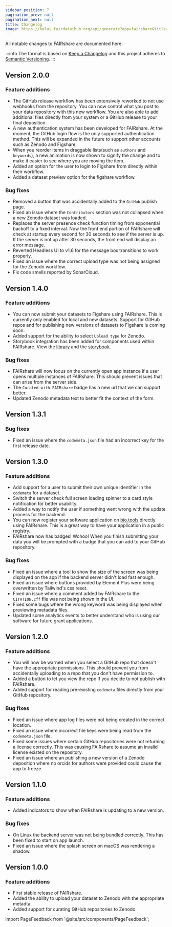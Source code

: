 ```yaml
---
sidebar_position: 7
pagination_prev: null
pagination_next: null
title: Changelog
image: https://kalai.fairdataihub.org/api/generate?app=fairshare&title=Changelog&description=All%20notable%20changes%20to%20FAIRshare
---
```


All notable changes to FAIRshare are documented here.

:::info
The format is based on [Keep a Changelog](http://keepachangelog.com/en/1.0.0/) and this project adheres to [Semantic Versioning](http://semver.org/spec/v2.0.0.html).
:::

## Version 2.0.0

### Feature additions

- The GitHub release workflow has been extensively reworked to not use webhooks from the repository. You can now control what you post to your data repository with this new workflow. You are also able to add additional files directly from your system or a GitHub release to your final deposition.
- A new authentication system has been developed for FAIRshare. At the moment, the GitHub login flow is the only supported authentication method. This will be expanded in the future to support other accounts such as Zenodo and Figshare.
- When you reorder items in draggable lists(such as `authors` and `keywords`), a new animation is now shown to signify the change and to make it easier to see where you are moving the item.
- Added an option for the user to login to Figshare from directly within their workflow.
- Added a dataset preview option for the figshare workflow.

### Bug fixes

- Removed a button that was accidentally added to the `GitHub` publish page.
- Fixed an issue where the `Contributors` section was not collapsed when a new Zenodo dataset was loaded.
- Replaces the server presence check function timing from exponential backoff to a fixed interval. Now the front end portion of FAIRshare will check at startup every second for 30 seconds to see if the server is up. If the server is not up after 30 seconds, the front end will display an error message.
- Reverted Headless UI to v1.6 for the message box transitions to work properly.
- Fixed an issue where the correct upload type was not being assigned for the Zenodo workflow.
- Fix code smells reported by SonarCloud.

## Version 1.4.0

### Feature additions

- You can now submit your datasets to Figshare using FAIRshare. This is currently only enabled for local and new datasets. Support for GitHub repos and for publishing new versions of datasets to Figshare is coming soon.
- Added support for the ability to select `Upload type` for Zenodo.
- Storybook integration has been added for components used within FAIRshare. View the [library](https://www.chromatic.com/library?appId=628e928cd2515a004ad2f0b7) and the [storybook](https://628e928cd2515a004ad2f0b7-jmdpzjjikc.chromatic.com/).

### Bug fixes

- FAIRshare will now focus on the currently open app instance if a user opens multiple instances of FAIRshare. This should prevent issues that can arise from the server side.
- The `Curated with FAIRshare` badge has a new url that we can support better.
- Updated Zenodo metadata text to better fit the context of the form.

## Version 1.3.1

### Bug fixes

- Fixed an issue where the `codemeta.json` file had an incorrect key for the first release date.

## Version 1.3.0

### Feature additions

- Add support for a user to submit their own unique identifier in the `codemeta` for a dataset.
- Switch the server check full screen loading spinner to a card style notification for better usability.
- Added a way to notify the user if something went wrong with the update process for the backend.
- You can now register your software application on [bio.tools](https://bio.tools) directly using FAIRshare. This is a great way to have your application in a public registry.
- FAIRshare now has badges! Wohoo! When you finish submitting your data you will be prompted with a badge that you can add to your GitHub repository.

### Bug fixes

- Fixed an issue where a tool to show the size of the screen was being displayed on the app if the backend server didn't load fast enough.
- Fixed an issue where buttons provided by Element Plus were being overwritten by Tailwind's css reset.
- Fixed an issue where a comment added by FAIRshare to the `CITATION.cff` file was not being shown in the UI.
- Fixed some bugs where the wrong keyword was being displayed when previewing metadata files.
- Updated some analytics events to better understand who is using our software for future grant applications.

## Version 1.2.0

### Feature additions

- You will now be warned when you select a GitHub repo that doesn't have the appropriate permissions. This should prevent you from accidentally uploading to a repo that you don't have permission to.
- Added a button to let you view the repo if you decide to not publish with FAIRshare.
- Added support for reading pre-existing `codemeta` files directly from your GitHub repository.

### Bug fixes

- Fixed an issue where app log files were not being created in the correct location.
- Fixed an issue where incorrect file keys were being read from the `codemeta.json` file.
- Fixed some issues where certain GitHub repositories were not returning a license correctly. This was causing FAIRshare to assume an invalid license existed on the repository.
- Fixed an issue where an publishing a new version of a Zenodo deposition where no orcids for authors were provided could cause the app to freeze.

## Version 1.1.0

### Feature additions

- Added indicators to show when FAIRshare is updating to a new version.

### Bug fixes

- On Linux the backend server was not being bundled correctly. This has been fixed to start on app launch.
- Fixed an issue where the splash screen on macOS was rendering a shadow.

## Version 1.0.0

### Feature additions

- First stable release of FAIRshare.
- Added the ability to upload your dataset to Zenodo with the appropriate metadta.
- Added support for curating GitHub repositories to Zenodo.

import PageFeedback from '@site/src/components/PageFeedback';

<PageFeedback />
